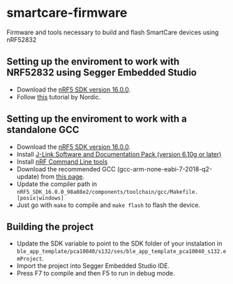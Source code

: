 # smartcare-firmware

Firmware and tools necessary to build and flash SmartCare devices using nRF52832

## Setting up the enviroment to work with NRF52832 using Segger Embedded Studio
- Download the [nRF5 SDK version 16.0.0](https://www.nordicsemi.com/-/media/Software-and-other-downloads/SDKs/nRF5/Binaries/nRF5SDK160098a08e2.zip).
- Follow [this](https://infocenter.nordicsemi.com/pdf/getting_started_ses.pdf) tutorial by Nordic.

## Setting up the enviroment to work with a standalone GCC
- Download the [nRF5 SDK version 16.0.0](https://www.nordicsemi.com/-/media/Software-and-other-downloads/SDKs/nRF5/Binaries/nRF5SDK160098a08e2.zip).
- Install [J-Link Software and Documentation Pack (version 6.10g or later)](https://www.segger.com/downloads/)
- Install [nRF Command Line tools](https://www.nordicsemi.com/Software-and-Tools/Development-Tools/nRF-Command-Line-Tools/Download#infotabs)
- Download the recommended GCC (gcc-arm-none-eabi-7-2018-q2-update) from [this page](https://developer.arm.com/tools-and-software/open-source-software/developer-tools/gnu-toolchain/gnu-rm/downloads).
- Update the compiler path in `nRF5_SDK_16.0.0_98a08e2/components/toolchain/gcc/Makefile.[posix|windows]`
- Just go with `make` to compile and `make flash` to flash the device.

## Building the project
- Update the SDK variable to point to the SDK folder of your instalation in `ble_app_template/pca10040/s132/ses/ble_app_template_pca10040_s132.emProject`.
- Import the project into Segger Embedded Studio IDE.
- Press F7 to compile and then F5 to run in debug mode.
